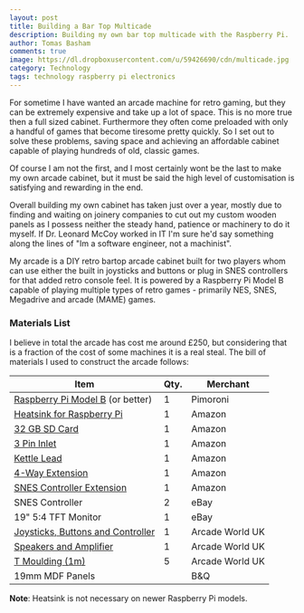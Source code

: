 ```yaml
---
layout: post
title: Building a Bar Top Multicade
description: Building my own bar top multicade with the Raspberry Pi.
author: Tomas Basham
comments: true
image: https://dl.dropboxusercontent.com/u/59426690/cdn/multicade.jpg
category: Technology
tags: technology raspberry pi electronics
---
```

For sometime I have wanted an arcade machine for retro gaming, but they can be extremely expensive and take up a lot of space. This is no more true then a full sized cabinet. Furthermore they often come preloaded with only a handful of games that become tiresome pretty quickly. So I set out to solve these problems, saving space and achieving an affordable cabinet capable of playing hundreds of old, classic games.

Of course I am not the first, and I most certainly wont be the last to make my own arcade cabinet, but it must be said the high level of customisation is satisfying and rewarding in the end.

Overall building my own cabinet has taken just over a year, mostly due to finding and waiting on joinery companies to cut out my custom wooden panels as I possess neither the steady hand, patience or machinery to do it myself. If Dr. Leonard McCoy worked in IT I'm sure he'd say something along the lines of "Im a software engineer, not a machinist".

My arcade is a DIY retro bartop arcade cabinet built for two players whom can use either the built in joysticks and buttons or plug in SNES controllers for that added retro console feel. It is powered by a Raspberry Pi Model B capable of playing multiple types of retro games - primarily NES, SNES, Megadrive and arcade (MAME) games.

### Materials List

I believe in total the arcade has cost me around £250, but considering that is a fraction of the cost of some machines it is a real steal. The bill of materials I used to construct the arcade follows:

| Item                                                                                    | Qty. | Merchant        |
|-----------------------------------------------------------------------------------------|------|-----------------|
| [Raspberry Pi Model B](https://shop.pimoroni.com/products/raspberry-pi-3) (or better)   | 1    | Pimoroni        |
| [Heatsink for Raspberry Pi](https://www.amazon.co.uk/gp/product/B00DM2L7Z0/ref=oh_aui_detailpage_o09_s00?ie=UTF8&psc=1) | 1    | Amazon          |
| [32 GB SD Card](https://www.amazon.co.uk/gp/product/B00J29BR3Y/ref=oh_aui_detailpage_o08_s00?ie=UTF8&psc=1) | 1    | Amazon          |
| [3 Pin Inlet](https://www.amazon.co.uk/gp/product/B00F4MGRRE/ref=oh_aui_detailpage_o07_s00?ie=UTF8&psc=1) | 1    | Amazon          |
| [Kettle Lead](https://www.amazon.co.uk/gp/product/B003U798T4/ref=oh_aui_detailpage_o00_s00?ie=UTF8&psc=1) | 1    | Amazon          |
| [4-Way Extension](https://www.amazon.co.uk/Skytroni-Extension-Lead-Surge-Protection-White/dp/B000L9CU6C) | 1    | Amazon          |
| [SNES Controller Extension](https://www.amazon.co.uk/gp/product/B005WMIR4C/ref=oh_aui_detailpage_o01_s00?ie=UTF8&psc=1) | 1    | Amazon          |
| SNES Controller                                                                         | 2    | eBay            |
| 19" 5:4 TFT Monitor                                                                     | 1    | eBay            |
| [Joysticks, Buttons and Controller](https://www.arcadeworlduk.com/products/Arcade-Joysticks-Buttons-And-Arcade-Controller-Kit.html) | 1    | Arcade World UK |
| [Speakers and Amplifier](https://www.arcadeworlduk.com/products/hi-fi-stereo-sound-amplifier-kit-for-arcade-machine-projects.html) | 1    | Arcade World UK |
| [T Moulding (1m)](https://www.arcadeworlduk.com/products/Yellow-3-Quarter-Inch-T-Molding.html) | 5    | Arcade World UK |
| 19mm MDF Panels                                                                         |      | B&Q             |

**Note**: Heatsink is not necessary on newer Raspberry Pi models.
